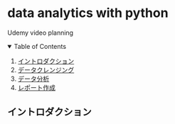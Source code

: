 # data analytics with python
Udemy video planning


<!-- TABLE OF CONTENTS -->
<details open="open">
  <summary>Table of Contents</summary>
  <ol>
    <li><a href="#introduction">イントロダクション</a></li>
    <li><a href="#datacleansing">データクレンジング</a></li>
    <li><a href="#dataanalytics">データ分析</a></li>
    <li><a href="#reportcreation">レポート作成</a></li>
  </ol>
</details>

<!-- INTRODUCTION -->
## イントロダクション

